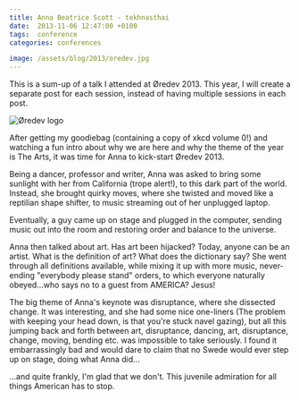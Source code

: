 ```yaml
---
title: Anna Beatrice Scott - tekhnasthai
date:  2013-11-06 12:47:00 +0100
tags:  conference
categories: conferences

image: /assets/blog/2013/oredev.jpg
---
```


This is a sum-up of a talk I attended at Øredev 2013. This year, I will create a 
separate post for each session, instead of having multiple sessions in each post.

![Øredev logo]({{page.image}})

After getting my goodiebag (containing a copy of xkcd volume 0!) and watching a
fun intro about why we are here and why the theme of the year is The Arts, it was
time for Anna to kick-start Øredev 2013.

Being a dancer, professor and writer, Anna was asked to bring some sunlight with
her from California (trope alert!), to this dark part of the world. Instead, she
brought quirky moves, where she twisted and moved like a reptilian shape shifter, 
to music streaming out of her unplugged laptop.

Eventually, a guy came up on stage and plugged in the computer, sending music out
into the room and restoring order and balance to the universe.

Anna then talked about art. Has art been hijacked? Today, anyone can be an artist.
What is the definition of art? What does the dictionary say? She went through all
definitions available, while mixing it up with more music, never-ending "everybody
please stand" orders, to which everyone naturally obeyed...who says no to a guest
from AMERICA? Jesus!

The big theme of Anna's keynote was disruptance, where she dissected change. It 
was interesting, and she had some nice one-liners (The problem with keeping your
head down, is that you're stuck navel gazing), but all this jumping back and forth
between art, disruptance, dancing, art, disruptance, change, moving, bending etc.
was impossible to take seriously. I found it embarrassingly bad and would dare to
claim that no Swede would ever step up on stage, doing what Anna did...

...and quite frankly, I'm glad that we don't. This juvenile admiration for all
things American has to stop.